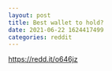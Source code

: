 ```yaml
--- 
layout: post 
title: Best wallet to hold? 
date: 2021-06-22 1624417499 
categories: reddit 
--- 
```

https://redd.it/o646jz